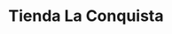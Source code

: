 ---
title: "Tienda La Conquista"
url: /localidad-suroccidente/tienda-la-conquista/
shop: tienda rural
---